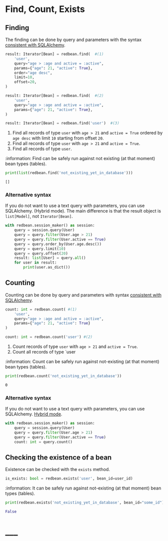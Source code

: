 # Find, Count, Exists

## Finding

The finding can be done by query and parameters with the syntax [consistent with SQLAlchemy](https://docs.sqlalchemy.org/en/20/core/sqlelement.html#sqlalchemy.sql.expression.text).

```python
result: Iterator[Bean] = redbean.find(  #(1)
    'user', 
    query="age > :age and active = :active", 
    params={"age": 21, "active": True},
    order="age desc",
    limit=10,
    offset=20,
)

result: Iterator[Bean] = redbean.find(  #(2)
    'user', 
    query="age > :age and active = :active", 
    params={"age": 21, "active": True},
)

result: Iterator[Bean] = redbean.find('user')  #(3)
```

1. Find all records of type `user` with `age > 21` and `active = True` ordered by `age desc` with limit `10` starting from offset `20`.
2. Find all records of type `user` with `age > 21` and `active = True`.
3. Find all records of type `user`.

:information: Find can be safely run against not existing (at that moment) bean types (tables).  

```python
print(list(redbean.find('not_existing_yet_in_database')))
```
```bash
[]
```

### Alternative syntax

If you do not want to use a text query with parameters, you can use SQLAlchemy. (Hybrid mode).
The main difference is that the result object is `list[Model]`, not `Iterator[Bean]`.


```python
with redbean.session_maker() as session:
    query = session.query(User)
    query = query.filter(User.age > 21)
    query = query.filter(User.active == True)
    query = query.order_by(User.age.desc())
    query = query.limit(10)
    query = query.offset(20)
    result: list[User] = query.all()
    for user in result:
        print(user.as_dict())
```

## Counting

Counting can be done by query and parameters with syntax [consistent with SQLAlchemy](https://docs.sqlalchemy.org/en/20/core/sqlelement.html#sqlalchemy.sql.expression.text).

```python
count: int = redbean.count( #(1)
    'user', 
    query="age > :age and active = :active", 
    params={"age": 21, "active": True}
)

count: int = redbean.count('user') #(2)
```

1. Count records of type `user` with `age > 21` and `active = True`.
2. Count all records of type `user

:information: Count can be safely run against not-existing (at that moment) bean types (tables). 

```python
print(redbean.count('not_existing_yet_in_database'))
```
```bash
0
```

### Alternative syntax

If you do not want to use a text query with parameters, you can use SQLAlchemy. [Hybrid mode](hybrid_mode.md).

```python
with redbean.session_maker() as session:
    query = session.query(User)
    query = query.filter(User.age > 21)
    query = query.filter(User.active == True)
    count: int = query.count()
```



## Checking the existence of a bean

Existence can be checked with the `exists` method.

```python
is_exists: bool = redbean.exists('user', bean_id=user_id)
```

:information: It can be safely run against not-existing (at that moment) bean types (tables).

```python
print(redbean.exists('not_existing_yet_in_database', bean_id="some_id"))
```
```python
False
```

#
# ___



